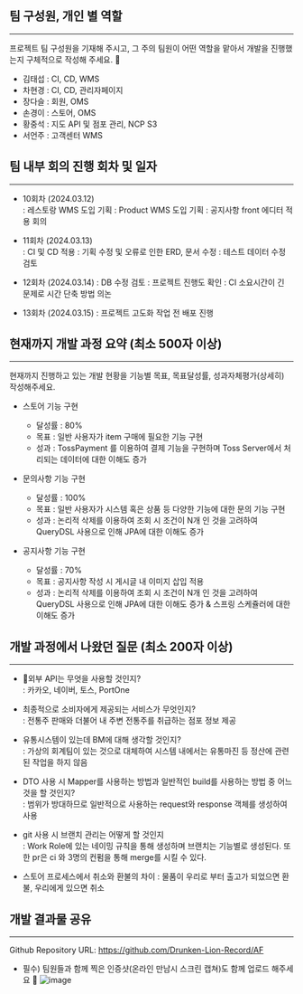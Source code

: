 ## 팀 구성원, 개인 별 역할

---

프로젝트 팀 구성원을 기재해 주시고, 그 주의 팀원이 어떤 역할을 맡아서 개발을 진행했는지 구체적으로 작성해 주세요. 🙂 

- 김태섭 : CI, CD, WMS
- 차현경 : CI, CD, 관리자페이지
- 장다슬 : 회원, OMS
- 손경이 : 스토어, OMS
- 황중석 : 지도 API 및 점포 관리, NCP S3
- 서언주 : 고객센터 WMS

## 팀 내부 회의 진행 회차 및 일자

---

- 10회차 (2024.03.12)  
: 레스토랑 WMS 도입 기획
: Product WMS 도입 기획
: 공지사항 front 에디터 적용 회의


- 11회차 (2024.03.13)  
: CI 및 CD 적용
: 기획 수정 및 오류로 인한 ERD, 문서 수정
: 테스트 데이터 수정 검토


- 12회차 (2024.03.14)
: DB 수정 검토
: 프로젝트 진행도 확인
: CI 소요시간이 긴 문제로 시간 단축 방법 의논


- 13회차 (2024.03.15)
: 프로젝트 고도화 작업 전 배포 진행


## 현재까지 개발 과정 요약 (최소 500자 이상)

---

현재까지 진행하고 있는 개발 현황을 기능별 목표, 목표달성률, 성과자체평가(상세히) 작성해주세요.

- 스토어 기능 구현
  - 달성률 : 80%
  - 목표 : 일반 사용자가 item 구매에 필요한 기능 구현
  - 성과 : TossPayment 를 이용하여 결제 기능을 구현하며 Toss Server에서 처리되는 데이터에 대한 이해도 증가
 
- 문의사항 기능 구현
  - 달성률 : 100%
  - 목표 : 일반 사용자가 시스템 혹은 상품 등 다양한 기능에 대한 문의 기능 구현
  - 성과 : 논리적 삭제를 이용하여 조회 시 조건이 N개 인 것을 고려하여 QueryDSL 사용으로 인해 JPA에 대한 이해도 증가
 
- 공지사항 기능 구현
  - 달성률 : 70%
  - 목표 : 공지사항 작성 시 게시글 내 이미지 삽입 적용
  - 성과 : 논리적 삭제를 이용하여 조회 시 조건이 N개 인 것을 고려하여 QueryDSL 사용으로 인해 JPA에 대한 이해도 증가 & 스프링 스케쥴러에 대한 이해도 증가
 

## 개발 과정에서 나왔던 질문 (최소 200자 이상)

---

- 외부 API는 무엇을 사용할 것인지?  
: 카카오, 네이버, 토스, PortOne  


- 최종적으로 소비자에게 제공되는 서비스가 무엇인지?  
: 전통주 판매와 더불어 내 주변 전통주를 취급하는 점포 정보 제공  


- 유통시스템이 있는데 BM에 대해 생각할 것인지?  
: 가상의 회계팀이 있는 것으로 대체하여 시스템 내에서는 유통마진 등 정산에 관련된 작업을 하지 않음  


- DTO 사용 시 Mapper를 사용하는 방법과 일반적인 build를 사용하는 방법 중 어느것을 할 것인지?  
: 범위가 방대하므로 일반적으로 사용하는 request와 response 객체를 생성하여 사용  


- git 사용 시 브랜치 관리는 어떻게 할 것인지  
: Work Role에 있는 네이밍 규칙을 통해 생성하며 브랜치는 기능별로 생성된다. 또한 pr은 ci 와 3명의 컨펌을 통해 merge를 시킬 수 있다.


- 스토어 프로세스에서 취소와 환불의 차이
: 물품이 우리로 부터 출고가 되었으면 환불, 우리에게 있으면 취소


## 개발 결과물 공유

---

Github Repository URL: https://github.com/Drunken-Lion-Record/AF

- 필수) 팀원들과 함께 찍은 인증샷(온라인 만남시 스크린 캡쳐)도 함께 업로드 해주세요 🙂
  ![image](https://github.com/Drunken-Lion-Record/AF-Record/assets/77163842/dd3874d2-d3ab-4729-b41f-733356ff205d)

